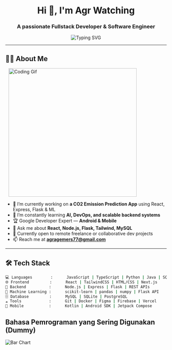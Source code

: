 <h1 align="center">Hi 👋, I'm Agr Watching</h1>
<h3 align="center">A passionate Fullstack Developer & Software Engineer</h3>

<p align="center">
  <img src="https://readme-typing-svg.herokuapp.com?font=Fira+Code&duration=3000&pause=1000&color=00C896&center=true&vCenter=true&width=450&lines=Software+Engineer;Fullstack+Web+Developer;Google+Developer+Expert+%28Android%29;Lover+of+Open+Source+and+Clean+Code" alt="Typing SVG" />
</p>

---

## 👨‍💻 About Me
<p align="left">
  <img src="https://media.giphy.com/media/qgQUggAC3Pfv687qPC/giphy.gif" alt="Coding Gif" width="400" style="margin: 0 10px;"/>
</p>

- 🔭 I’m currently working on **a CO2 Emission Prediction App** using React, Express, Flask & ML
- 🌱 I’m constantly learning **AI, DevOps, and scalable backend systems**
- 🏆 Google Developer Expert — **Android & Mobile**
- 💬 Ask me about **React, Node.js, Flask, Tailwind, MySQL**
- 💼 Currently open to remote freelance or collaborative dev projects
- 📫 Reach me at **agragemers77@gmail.com**

---

## 🛠️ Tech Stack

```bash
💻 Languages        :      JavaScript | TypeScript | Python | Java | SQL
🌐 Frontend         :      React | TailwindCSS | HTML/CSS | Next.js
🔧 Backend          :      Node.js | Express | Flask | REST APIs
🧠 Machine Learning :      scikit-learn | pandas | numpy | Flask API
🗄️ Database         :      MySQL | SQLite | PostgreSQL
☁️ Tools            :      Git | Docker | Figma | Firebase | Vercel
📱 Mobile           :      Kotlin | Android SDK | Jetpack Compose
```
## Bahasa Pemrograman yang Sering Digunakan (Dummy)

![Bar Chart](https://quickchart.io/chart?c=%7B%0A%20%20type%3A%20%27bar%27%2C%0A%20%20data%3A%20%7B%0A%20%20%20%20labels%3A%20%5B%27TypeScript%27%2C%20%27JavaScript%27%2C%20%27HTML%27%2C%20%27Flask%27%2C%20%27PHP%27%5D%2C%0A%20%20%20%20datasets%3A%20%5B%7B%0A%20%20%20%20%20%20label%3A%20%27Usage%20%28%25%29%27%2C%0A%20%20%20%20%20%20data%3A%20%5B40%2C%2020%2C%2010%2C%2010%2C%2020%5D%2C%0A%20%20%20%20%20%20backgroundColor%3A%20%5B%27%233178C6%27%2C%20%27%23F7DF1E%27%2C%20%27%23E34F26%27%2C%20%27%23000000%27%2C%20%27%234F5B93%27%5D%0A%20%20%20%20%7D%5D%0A%20%20%7D%2C%0A%20%20options%3A%20%7B%0A%20%20%20%20indexAxis%3A%20%27y%27%2C%0A%20%20%20%20plugins%3A%20%7B%0A%20%20%20%20%20%20legend%3A%20%7Bdisplay%3A%20false%7D%2C%0A%20%20%20%20%20%20title%3A%20%7Bdisplay%3A%20true%2C%20text%3A%20%27Top%20Languages%27%2C%20font%3A%20%7Bsize%3A%2018%7D%7D%0A%20%20%20%20%7D%0A%20%20%7D%0A%7D)
